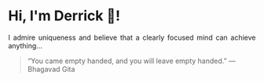 # Hi, I'm Derrick 👋!
<p align="justify">I admire uniqueness and believe that a clearly focused mind can achieve anything...</p> 
<!-- #quote-start -->
<blockquote>&ldquo;You came empty handed, and you will leave empty handed.&rdquo; &mdash; <footer>Bhagavad Gita</footer></blockquote>
<!-- #quote-end -->
